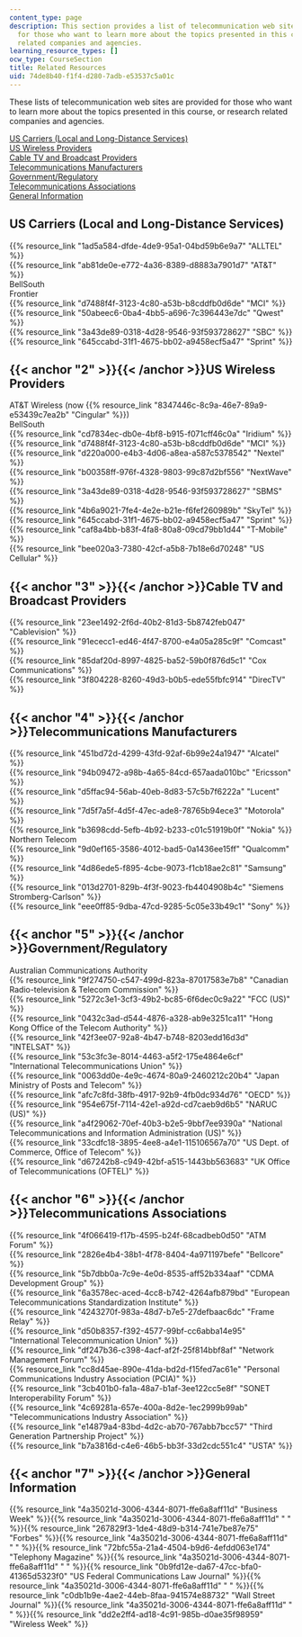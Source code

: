 ```yaml
---
content_type: page
description: This section provides a list of telecommunication web sites provided
  for those who want to learn more about the topics presented in this course, or research
  related companies and agencies.
learning_resource_types: []
ocw_type: CourseSection
title: Related Resources
uid: 74de8b40-f1f4-d280-7adb-e53537c5a01c
---
```


These lists of telecommunication web sites are provided for those who want to learn more about the topics presented in this course, or research related companies and agencies.

[US Carriers (Local and Long-Distance Services)](#1)  
[US Wireless Providers](#2)  
[Cable TV and Broadcast Providers](#3)  
[Telecommunications Manufacturers](#4)  
[Government/Regulatory](#5)  
[Telecommunications Associations](#6)  
[General Information](#7)

US Carriers (Local and Long-Distance Services)
----------------------------------------------

{{% resource_link "1ad5a584-dfde-4de9-95a1-04bd59b6e9a7" "ALLTEL" %}}  
{{% resource_link "ab81de0e-e772-4a36-8389-d8883a7901d7" "AT&T" %}}  
BellSouth  
Frontier  
{{% resource_link "d7488f4f-3123-4c80-a53b-b8cddfb0d6de" "MCI" %}}  
{{% resource_link "50abeec6-0ba4-4bb5-a696-7c396443e7dc" "Qwest" %}}  
{{% resource_link "3a43de89-0318-4d28-9546-93f593728627" "SBC" %}}  
{{% resource_link "645ccabd-31f1-4675-bb02-a9458ecf5a47" "Sprint" %}}

{{< anchor "2" >}}{{< /anchor >}}US Wireless Providers
------------------------------------------------------

AT&T Wireless (now {{% resource_link "8347446c-8c9a-46e7-89a9-e53439c7ea2b" "Cingular" %}})  
BellSouth  
{{% resource_link "cd7834ec-db0e-4bf8-b915-f071cff46c0a" "Iridium" %}}  
{{% resource_link "d7488f4f-3123-4c80-a53b-b8cddfb0d6de" "MCI" %}}  
{{% resource_link "d220a000-e4b3-4d06-a8ea-a587c5378542" "Nextel" %}}  
{{% resource_link "b00358ff-976f-4328-9803-99c87d2bf556" "NextWave" %}}  
{{% resource_link "3a43de89-0318-4d28-9546-93f593728627" "SBMS" %}}  
{{% resource_link "4b6a9021-7fe4-4e2e-b21e-f6fef260989b" "SkyTel" %}}  
{{% resource_link "645ccabd-31f1-4675-bb02-a9458ecf5a47" "Sprint" %}}  
{{% resource_link "caf8a4bb-b83f-4fa8-80a8-09cd79bb1d44" "T-Mobile" %}}  
{{% resource_link "bee020a3-7380-42cf-a5b8-7b18e6d70248" "US Cellular" %}}

{{< anchor "3" >}}{{< /anchor >}}Cable TV and Broadcast Providers
-----------------------------------------------------------------

{{% resource_link "23ee1492-2f6d-40b2-81d3-5b8742feb047" "Cablevision" %}}  
{{% resource_link "91ececc1-ed46-4f47-8700-e4a05a285c9f" "Comcast" %}}  
{{% resource_link "85daf20d-8997-4825-ba52-59b0f876d5c1" "Cox Communications" %}}  
{{% resource_link "3f804228-8260-49d3-b0b5-ede55fbfc914" "DirecTV" %}}

{{< anchor "4" >}}{{< /anchor >}}Telecommunications Manufacturers
-----------------------------------------------------------------

{{% resource_link "451bd72d-4299-43fd-92af-6b99e24a1947" "Alcatel" %}}  
{{% resource_link "94b09472-a98b-4a65-84cd-657aada010bc" "Ericsson" %}}  
{{% resource_link "d5ffac94-56ab-40eb-8d83-57c5b7f6222a" "Lucent" %}}  
{{% resource_link "7d5f7a5f-4d5f-47ec-ade8-78765b94ece3" "Motorola" %}}  
{{% resource_link "b3698cdd-5efb-4b92-b233-c01c51919b0f" "Nokia" %}}  
Northern Telecom  
{{% resource_link "9d0ef165-3586-4012-bad5-0a1436ee15ff" "Qualcomm" %}}  
{{% resource_link "4d86ede5-f895-4cbe-9073-f1cb18ae2c81" "Samsung" %}}  
{{% resource_link "013d2701-829b-4f3f-9023-fb4404908b4c" "Siemens Stromberg-Carlson" %}}  
{{% resource_link "eee0ff85-9dba-47cd-9285-5c05e33b49c1" "Sony" %}}

{{< anchor "5" >}}{{< /anchor >}}Government/Regulatory
------------------------------------------------------

Australian Communications Authority  
{{% resource_link "9f274750-c547-499d-823a-87017583e7b8" "Canadian Radio-television & Telecom Commission" %}}  
{{% resource_link "5272c3e1-3cf3-49b2-bc85-6f6dec0c9a22" "FCC (US)" %}}  
{{% resource_link "0432c3ad-d544-4876-a328-ab9e3251ca11" "Hong Kong Office of the Telecom Authority" %}}  
{{% resource_link "42f3ee07-92a8-4b47-b748-8203edd16d3d" "INTELSAT" %}}  
{{% resource_link "53c3fc3e-8014-4463-a5f2-175e4864e6cf" "International Telecommunications Union" %}}  
{{% resource_link "0063dd0e-4e9c-4674-80a9-2460212c20b4" "Japan Ministry of Posts and Telecom" %}}  
{{% resource_link "afc7c8fd-38fb-4917-92b9-4fb0dc934d76" "OECD" %}}  
{{% resource_link "954e675f-7114-42e1-a92d-cd7caeb9d6b5" "NARUC (US)" %}}  
{{% resource_link "a4f29062-70ef-40b3-b2e5-9bbf7ee9390a" "National Telecommunications and Information Administration (US)" %}}  
{{% resource_link "33cdfc18-3895-4ee8-a4e1-115106567a70" "US Dept. of Commerce, Office of Telecom" %}}  
{{% resource_link "d67242b8-c949-42bf-a515-1443bb563683" "UK Office of Telecommunications (OFTEL)" %}}

{{< anchor "6" >}}{{< /anchor >}}Telecommunications Associations
----------------------------------------------------------------

{{% resource_link "4f066419-f17b-4595-b24f-68cadbeb0d50" "ATM Forum" %}}  
{{% resource_link "2826e4b4-38b1-4f78-8404-4a971197befe" "Bellcore" %}}  
{{% resource_link "5b7dbb0a-7c9e-4e0d-8535-aff52b334aaf" "CDMA Development Group" %}}  
{{% resource_link "6a3578ec-aced-4cc8-b742-4264afb879bd" "European Telecommunications Standardization Institute" %}}  
{{% resource_link "4243270f-983a-48d7-b7e5-27defbaac6dc" "Frame Relay" %}}  
{{% resource_link "d50b8357-f392-4577-99bf-cc6abba14e95" "International Telecommunication Union" %}}  
{{% resource_link "df247b36-c398-4acf-af2f-25f814bbf8af" "Network Management Forum" %}}  
{{% resource_link "cc8d45ae-890e-41da-bd2d-f15fed7ac61e" "Personal Communications Industry Association (PCIA)" %}}  
{{% resource_link "3cb401b0-fa1a-48a7-b1af-3ee122cc5e8f" "SONET Interoperability Forum" %}}  
{{% resource_link "4c69281a-657e-400a-8d2e-1ec2999b99ab" "Telecommunications Industry Association" %}}  
{{% resource_link "e14879a4-83bd-4d2c-ab70-767abb7bcc57" "Third Generation Partnership Project" %}}  
{{% resource_link "b7a3816d-c4e6-46b5-bb3f-33d2cdc551c4" "USTA" %}}

{{< anchor "7" >}}{{< /anchor >}}General Information
----------------------------------------------------

{{% resource_link "4a35021d-3006-4344-8071-ffe6a8aff11d" "Business Week" %}}{{% resource_link "4a35021d-3006-4344-8071-ffe6a8aff11d" "   " %}}{{% resource_link "267829f3-1de4-48d9-b314-741e7be87e75" "Forbes" %}}{{% resource_link "4a35021d-3006-4344-8071-ffe6a8aff11d" "   " %}}{{% resource_link "72bfc55a-21a4-4504-b9d6-4efdd063e174" "Telephony Magazine" %}}{{% resource_link "4a35021d-3006-4344-8071-ffe6a8aff11d" "   " %}}{{% resource_link "0b9fd12e-da67-47cc-bfa0-41365d5323f0" "US Federal Communications Law Journal" %}}{{% resource_link "4a35021d-3006-4344-8071-ffe6a8aff11d" "   " %}}{{% resource_link "c0db1b9e-4ae2-44eb-8faa-941574e88732" "Wall Street Journal" %}}{{% resource_link "4a35021d-3006-4344-8071-ffe6a8aff11d" "   " %}}{{% resource_link "dd2e2ff4-ad18-4c91-985b-d0ae35f98959" "Wireless Week" %}}